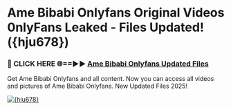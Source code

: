 # Ame Bibabi Onlyfans Original Videos 0nlyFans Leaked - Files Updated! ({hju678})

<h3>🔴 CLICK HERE 🌐==►► <a href="https://tinyurl.com/ms9xzufz" rel="nofollow">Ame Bibabi Onlyfans Updated Files</a></h3>

Get Ame Bibabi Onlyfans and all content. Now you can access all videos and pictures of Ame Bibabi Onlyfans. New Updated Files 2025!

[![{hju678}](https://i.imgur.com/PQ7UWWw.gif)](https://tinyurl.com/ms9xzufz)